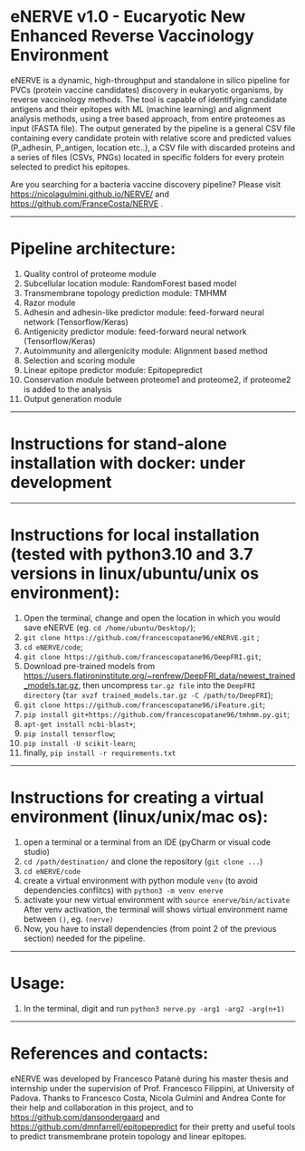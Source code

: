 # eNERVE v1.0 - Eucaryotic New Enhanced Reverse Vaccinology Environment

 eNERVE is a dynamic, high-throughput and standalone in silico pipeline for PVCs (protein vaccine candidates) discovery in eukaryotic organisms, by reverse vaccinology methods. 
 The tool is capable of identifying candidate antigens and their epitopes with ML (machine learning) and alignment analysis methods, using a tree based approach, from entire proteomes as input (FASTA file).
 The output generated by the pipeline is a general CSV file containing every candidate protein with relative score and predicted values (P_adhesin, P_antigen, location etc..), a CSV file with discarded proteins and a series of files (CSVs, PNGs) located in specific folders for every protein selected to predict his epitopes. 

Are you searching for a bacteria vaccine discovery pipeline? Please visit https://nicolagulmini.github.io/NERVE/ and https://github.com/FranceCosta/NERVE .
 
 ***
 # Pipeline architecture:
 
 1. Quality control of proteome module
 2. Subcellular location module: RandomForest based model
 3. Transmembrane topology prediction module: TMHMM
 4. Razor module
 5. Adhesin and adhesin-like predictor module: feed-forward neural network (Tensorflow/Keras)
 6. Antigenicity predictor module: feed-forward neural network (Tensorflow/Keras)
 7. Autoimmunity and allergenicity module: Alignment based method
 8. Selection and scoring module
 9. Linear epitope predictor module: Epitopepredict
 10. Conservation module between proteome1 and proteome2, if proteome2 is added to the analysis
 11. Output generation module
 ***
 
 # Instructions for stand-alone installation with docker: under development
 
 ***
 # Instructions for local installation (tested with python3.10 and 3.7 versions in linux/ubuntu/unix os environment):
 
 1. Open the terminal, change and open the location in which you would save eNERVE (eg. ```cd /home/ubuntu/Desktop/```);
 2. ``` git clone https://github.com/francescopatane96/eNERVE.git ``` ;
 2. ``` cd eNERVE/code ```;
 3. ``` git clone https://github.com/francescopatane96/DeepFRI.git ```;
 3. Download pre-trained models from https://users.flatironinstitute.org/~renfrew/DeepFRI_data/newest_trained_models.tar.gz, then uncompress ```tar.gz file``` into the ```DeepFRI directory``` (```tar xvzf trained_models.tar.gz -C /path/to/DeepFRI```);
 4. ``` git clone https://github.com/francescopatane96/iFeature.git ```;
 5. ``` pip install git+https://github.com/francescopatane96/tmhmm.py.git ```;
 6. ``` apt-get install ncbi-blast+ ```;
 7. ``` pip install tensorflow ```;
 8. ``` pip install -U scikit-learn ```;
 9. finally, ``` pip install -r requirements.txt ```
***
# Instructions for creating a virtual environment (linux/unix/mac os):
1. open a terminal or a terminal from an IDE (pyCharm or visual code studio)
2. ```cd /path/destination/``` and clone the repository (```git clone ...```)
3. ```cd eNERVE/code```
4. create a virtual environment with python module ```venv``` (to avoid dependencies conflitcs) with ```python3 -m venv enerve```
5. activate your new virtual environment with ```source enerve/bin/activate```
After venv activation, the terminal will shows virtual environment name between ```()```, eg. ```(nerve)```
6. Now, you have to install dependencies (from point 2 of the previous section) needed for the pipeline.

***
# Usage:
 1. In the terminal, digit and run ```python3 nerve.py -arg1 -arg2 -arg(n+1)```
 
 
 ***
# References and contacts:
 eNERVE was developed by Francesco Patanè during his master thesis and internship under the supervision of Prof. Francesco Filippini, at University of Padova.
 Thanks to Francesco Costa, Nicola Gulmini and Andrea Conte for their help and collaboration in this project, and to https://github.com/dansondergaard and https://github.com/dmnfarrell/epitopepredict for their pretty and useful tools to predict transmembrane protein topology and linear epitopes.
 
 
